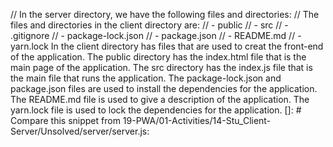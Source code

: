 [//]: # (TODO: Add comments on what files and directories are included in the client directory)
// In the server directory, we have the following files and directories:
// The files and directories in the client directory are: 
// - public
// - src
// - .gitignore
// - package-lock.json
// - package.json
// - README.md
// - yarn.lock
In the client directory has files that are used to creat the front-end of the application. 
The public directory has the index.html file that is the main page of the application. 
The src directory has the index.js file that is the main file that runs the application. 
The package-lock.json and package.json files are used to install the dependencies for the application. 
The README.md file is used to give a description of the application. 
The yarn.lock file is used to lock the dependencies for the application.
[]: # Compare this snippet from 19-PWA/01-Activities/14-Stu_Client-Server/Unsolved/server/server.js: